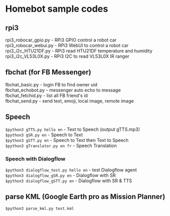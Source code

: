 # Homebot sample codes

## rpi3 
rpi3_robocar_gpio.py  - RPi3 GPIO control a robot car <br />
rpi3_robocar_webui.py - RPi3 WebUI to control a robot car <br />
rpi3_i2c_HTU21DF.py   - RPi3 read HTU21DF temperature and humidity <br />
rpi3_i2c_VL53L0X.py   - RPi3 I2C to read VL53L0X IR ranger <br />

## fbchat (for FB Messenger)
fbchat_basic.py - login FB to find owner uid <br />
fbchat_echobot.py - messenger auto echo to message <br />
fbchat_fetchid.py - list all FB friend's id <br />
fbchat_send.py - send text, emoji, local image, remote image

## Speech 
`$python3 gTTS.py hello en` - Text to Speech (output gTTS.mp3)<br />
`$python3 gSR.py en` - Speech to Text<br />
`$python3 gSTT.py en` - Speech to Text then Text to Speech<br />
`$python3 gTranslator.py en fr` - Speech Translation<br />
### Speech with Dialogflow
`$python3 dialogflow_test.py hello en` - test Dialogflow agent<br />
`$python3 dialogflow_gSR.py en` - Dialogflow with SR<br />
`$python3 dialogflow_gSTT.py en` - Dialogflow with SR & TTS<br />

## parse KML (Google Earth pro as Mission Planner)
`$python3 parse_kml.py test.kml`
